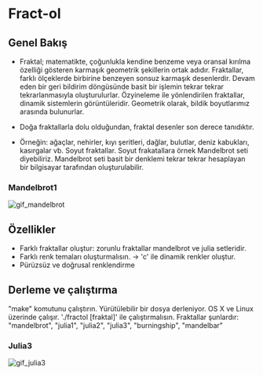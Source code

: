 # Fract-ol

## Genel Bakış

* Fraktal; matematikte, çoğunlukla kendine benzeme veya oransal kırılma özelliği gösteren karmaşık geometrik şekillerin ortak adıdır. 
Fraktallar, farklı ölçeklerde birbirine benzeyen sonsuz karmaşık desenlerdir. Devam eden bir geri bildirim döngüsünde basit bir işlemin tekrar tekrar tekrarlanmasıyla oluşturulurlar. 
Özyineleme ile yönlendirilen fraktallar, dinamik sistemlerin görüntüleridir. 
Geometrik olarak, bildik boyutlarımız arasında bulunurlar.
+ Doğa fraktallarla dolu olduğundan, fraktal desenler son derece tanıdıktır. 
- Örneğin: ağaçlar, nehirler, kıyı şeritleri, dağlar, bulutlar, deniz kabukları, kasırgalar vb. Soyut fraktallar.
Soyut frakatallara örnek Mandelbrot seti diyebiliriz. Mandelbrot seti basit bir denklemi tekrar tekrar hesaplayan bir bilgisayar tarafından oluşturulabilir.

### Mandelbrot1
![gif_mandelbrot](https://user-images.githubusercontent.com/81527587/176215675-e2629175-3e31-42ec-83f6-6a47034b96d8.gif)


## Özellikler
* Farklı fraktallar oluştur: zorunlu fraktallar mandelbrot ve julia setleridir.
* Farklı renk temaları oluşturmalısın. -> 'c' ile dinamik renkler oluştur.
* Pürüzsüz ve doğrusal renklendirme

## Derleme ve çalıştırma
"make" komutunu çalıştırın. Yürütülebilir bir dosya derleniyor. OS X ve Linux üzerinde çalışır.
'./fractol [fraktal]' ile çalıştırmalısın.
Fraktallar şunlardır: "mandelbrot", "julia1", "julia2", "julia3", "burningship", "mandelbar"


### Julia3
![gif_julia3](https://user-images.githubusercontent.com/81527587/176213459-f8f1acef-25d6-457b-a393-7a1d4c05e414.gif)

